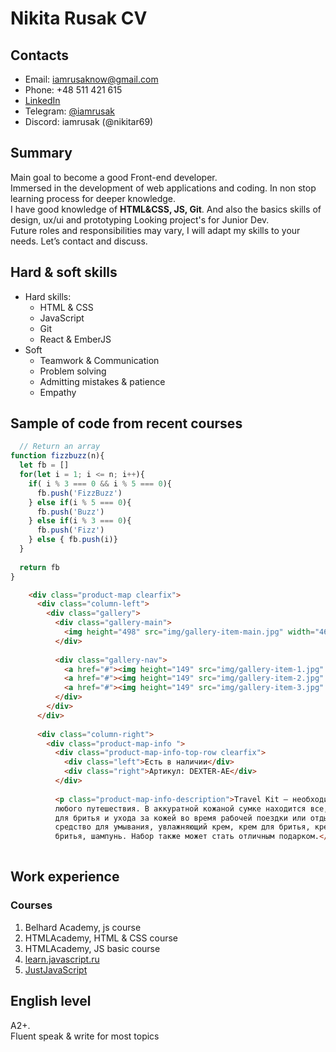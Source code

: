 # Nikita Rusak CV

## Contacts
 - Email: iamrusaknow@gmail.com
 - Phone: +48 511 421 615
 - [LinkedIn](https://www.linkedin.com/in/iamrusak/)
 - Telegram: [@iamrusak](https://t.me/iamrusak)
 - Discord: iamrusak (@nikitar69)
## Summary
Main goal to become a good Front-end developer.  
Immersed in the development of web applications and coding. In non stop learning process for deeper knowledge.  
I have good knowledge of **HTML&CSS, JS, Git**. And also the basics skills of design, ux/ui and prototyping
Looking project's for Junior Dev.  
Future roles and responsibilities may vary, I will adapt my skills to your needs. Let’s contact and discuss.  
## Hard & soft skills
- Hard skills:
    * HTML & CSS
    * JavaScript
    * Git
    * React & EmberJS
- Soft
    * Teamwork & Communication     
    * Problem solving        
    * Admitting mistakes & patience
    * Empathy
## Sample of code from recent courses
```js
  // Return an array
function fizzbuzz(n){
  let fb = []
  for(let i = 1; i <= n; i++){
    if( i % 3 === 0 && i % 5 === 0){
      fb.push('FizzBuzz')
    } else if(i % 5 === 0){
      fb.push('Buzz')
    } else if(i % 3 === 0){
      fb.push('Fizz')
    } else { fb.push(i)}
  }
  
  return fb
}
```
```html
    <div class="product-map clearfix">
      <div class="column-left">  
        <div class="gallery">
          <div class="gallery-main">
            <img height="498" src="img/gallery-item-main.jpg" width="460" alt="dexter-ae">
          </div>
 
          <div class="gallery-nav"> 
            <a href="#"><img height="149" src="img/gallery-item-1.jpg" width="140" alt="dexter-ae"></a>
            <a href="#"><img height="149" src="img/gallery-item-2.jpg" width="140" alt="dexter-ae"></a>
            <a href="#"><img height="149" src="img/gallery-item-3.jpg" width="140" alt="dexter-ae"></a>
          </div>
        </div>
      </div>
      
      <div class="column-right">
        <div class="product-map-info ">
          <div class="product-map-info-top-row clearfix">
            <div class="left">Есть в наличии</div>
            <div class="right">Артикул: DEXTER-AE</div>
          </div>
 
          <p class="product-map-info-description">Travel Kit – необходимый аксессуар во время
          любого путешествия. В аккуратной кожаной сумке находится все, что нужно
          для бритья и ухода за кожей во время рабочей поездки или отдыха:
          средство для умывания, увлажняющий крем, крем для бритья, крем после
          бритья, шампунь. Набор также может стать отличным подарком.</p>
          
```
## Work experience
### Courses
 1. Belhard Academy, js course
 2. HTMLAcademy, HTML & CSS course
 3. HTMLAcademy, JS basic course 
 4. [learn.javascript.ru ](https://javascript.info/)
 5.  [JustJavaScript](https://justjavascript.com/)
## English level
A2+.  
Fluent speak & write for most topics

